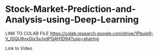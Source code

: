 # Stock-Market-Prediction-and-Analysis-using-Deep-Learning

LINK TO COLAB FILE
https://colab.research.google.com/drive/1Pbujq9-V_IGQU8vxGix3vJydPQ4H1D94?usp=sharing

Link to Video
